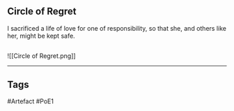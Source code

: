 ## Circle of Regret
I sacrificed a life of love for one of responsibility, so that she, and others like her, might be kept safe.
##
![[Circle of Regret.png]]

---
## Tags
#Artefact
#PoE1